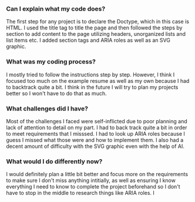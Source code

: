 
### Can I explain what my code does?
The first step for any project is to declare the Doctype, which in this case is HTML. I used the title tag to title the page and then followed the steps by section to add content to the page utilizing headers, unorganized lists and list items etc. I added section tags and ARIA roles as well as an SVG graphic.

### What was my coding process?
I mostly tried to follow the instructions step by step. However, I think I focused too much on the example resume as well as my own because I had to backtrack quite a bit. I think in the future I will try to plan my projects better so I won't have to do that as much.

### What challenges did I have?
Most of the challenges I faced were self-inflicted due to poor planning and lack of attention to detail on my part. I had to back track quite a bit in order to meet requirements that I misssed. I had to look up ARIA roles because I guess I missed what those were and how to implement them. I also had a decent amount of difficulty with the SVG graphic even with the help of AI.

### What would I do differently now?
I would definitely plan a little bit better and focus more on the requirements to make sure I don't miss anything intitially, as well as ensuring I know everything I need to know to complete the project beforehand so I don't have to stop in the middle to research things like ARIA roles. I

